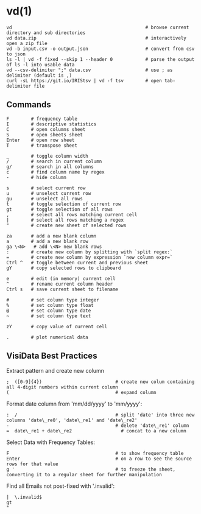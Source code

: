 # vd(1)

    vd                                                 # browse current directory and sub directories
    vd data.zip                                        # interactively open a zip file
    vd -b input.csv -o output.json                     # convert from csv to json
    ls -l | vd -f fixed --skip 1 --header 0            # parse the output of ls -l into usable data
    vd --csv-delimiter ";" data.csv                    # use ; as delimiter (default is ,)
    curl -sL https://git.io/IRIStsv | vd -f tsv        # open tab-delimiter file

## Commands

    F        # frequency table
    I        # descriptive statistics
    C        # open columns sheet
    S        # open sheets sheet
    Enter    # open row sheet
    T        # transpose sheet

    _        # toggle column width
    /        # search in current column
    g/       # search in all columns
    c        # find column name by regex
    -        # hide column

    s        # select current row
    u        # unselect current row
    gu       # unselect all rows
    t        # toggle selection of current row
    gt       # toggle selection of all rows
    ,        # select all rows matching current cell
    |        # select all rows matching a regex
    "        # create new sheet of selected rows

    za       # add a new blank column
    a        # add a new blank row
    ga \<N>   # add \<N> new blank rows
    :        # create new column by splitting with `split regex:`
    =        # create new column by expression `new column expr=`
    Ctrl ^   # toggle between current and previous sheet
    gY       # copy selected rows to clipboard

    e        # edit (in memory) current cell
    ^        # rename current column header
    Ctrl s   # save current sheet to filename

    #        # set column type integer
    %        # set column type float
    @        # set column type date
    ~        # set column type text

    zY       # copy value of current cell

    .        # plot numerical data

## VisiData Best Practices

  Extract pattern and create new column

    ;  ([0-9]{4})                           # create new colum containing all 4-digit numbers within current column
    (                                       # expand column

  Format date column from 'mm/dd/yyyy' to 'mm/yyyy':

    :  /                                    # split 'date' into three new columns 'date\_re0', 'date\_re1' and 'date\_re2'
    -                                       # delete 'date\_re1' column
    =  date\_re1 + date\_re2                  # concat to a new column

  Select Data with Frequency Tables:

    F                                       # to show frequency table
    Enter                                   # on a row to see the source rows for that value
    g '                                     # to freeze the sheet, converting it to a regular sheet for further manipulation

  Find all Emails not post-fixed with '.invalid':

    |  \.invalid$
    gt
    "


